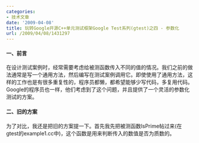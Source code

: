 ```yaml
---
categories:
- 技术文章
date: '2009-04-08'
title: 玩转Google开源C++单元测试框架Google Test系列(gtest)之四 - 参数化
url: /2009/04/08/1431297
---
```



#### 一、前言

在设计测试案例时，经常需要考虑给被测函数传入不同的值的情况。我们之前的做法通常是写一个通用方法，然后编写在测试案例调用它。即使使用了通用方法，这样的工作也是有很多重复性的，程序员都懒，都希望能够少写代码，多复用代码。Google的程序员也一样，他们考虑到了这个问题，并且提供了一个灵活的参数化测试的方案。

#### 二、旧的方案

为了对比，我还是把旧的方案提一下。首先我先把被测函数IsPrime帖过来(在gtest的example1.cc中)，这个函数是用来判断传入的数值是否为质数的。
<div class="cnblogs_code"><!--

Code highlighting produced by Actipro CodeHighlighter (freeware)
http://www.CodeHighlighter.com/

--><span style="color: #008000;">//</span><span style="color: #008000;">&nbsp;Returns&nbsp;true&nbsp;iff&nbsp;n&nbsp;is&nbsp;a&nbsp;prime&nbsp;number.</span><span style="color: #008000;">
</span><span style="color: #0000ff;">bool</span><span style="color: #000000;">&nbsp;IsPrime(</span><span style="color: #0000ff;">int</span><span style="color: #000000;">&nbsp;n)
{
&nbsp;&nbsp;&nbsp;&nbsp;</span><span style="color: #008000;">//</span><span style="color: #008000;">&nbsp;Trivial&nbsp;case&nbsp;1:&nbsp;small&nbsp;numbers</span><span style="color: #008000;">
</span><span style="color: #000000;">&nbsp;&nbsp;&nbsp;&nbsp;</span><span style="color: #0000ff;">if</span><span style="color: #000000;">&nbsp;(n&nbsp;</span><span style="color: #000000;">&lt;=</span><span style="color: #000000;">&nbsp;</span><span style="color: #800080;">1</span><span style="color: #000000;">)&nbsp;</span><span style="color: #0000ff;">return</span><span style="color: #000000;">&nbsp;</span><span style="color: #0000ff;">false</span><span style="color: #000000;">;

&nbsp;&nbsp;&nbsp;&nbsp;</span><span style="color: #008000;">//</span><span style="color: #008000;">&nbsp;Trivial&nbsp;case&nbsp;2:&nbsp;even&nbsp;numbers</span><span style="color: #008000;">
</span><span style="color: #000000;">&nbsp;&nbsp;&nbsp;&nbsp;</span><span style="color: #0000ff;">if</span><span style="color: #000000;">&nbsp;(n&nbsp;</span><span style="color: #000000;">%</span><span style="color: #000000;">&nbsp;</span><span style="color: #800080;">2</span><span style="color: #000000;">&nbsp;</span><span style="color: #000000;">==</span><span style="color: #000000;">&nbsp;</span><span style="color: #800080;">0</span><span style="color: #000000;">)&nbsp;</span><span style="color: #0000ff;">return</span><span style="color: #000000;">&nbsp;n&nbsp;</span><span style="color: #000000;">==</span><span style="color: #000000;">&nbsp;</span><span style="color: #800080;">2</span><span style="color: #000000;">;

&nbsp;&nbsp;&nbsp;&nbsp;</span><span style="color: #008000;">//</span><span style="color: #008000;">&nbsp;Now,&nbsp;we&nbsp;have&nbsp;that&nbsp;n&nbsp;is&nbsp;odd&nbsp;and&nbsp;n&nbsp;&gt;=&nbsp;3.

&nbsp;&nbsp;&nbsp;&nbsp;</span><span style="color: #008000;">//</span><span style="color: #008000;">&nbsp;Try&nbsp;to&nbsp;divide&nbsp;n&nbsp;by&nbsp;every&nbsp;odd&nbsp;number&nbsp;i,&nbsp;starting&nbsp;from&nbsp;3</span><span style="color: #008000;">
</span><span style="color: #000000;">&nbsp;&nbsp;&nbsp;&nbsp;</span><span style="color: #0000ff;">for</span><span style="color: #000000;">&nbsp;(</span><span style="color: #0000ff;">int</span><span style="color: #000000;">&nbsp;i&nbsp;</span><span style="color: #000000;">=</span><span style="color: #000000;">&nbsp;</span><span style="color: #800080;">3</span><span style="color: #000000;">;&nbsp;;&nbsp;i&nbsp;</span><span style="color: #000000;">+=</span><span style="color: #000000;">&nbsp;</span><span style="color: #800080;">2</span><span style="color: #000000;">)&nbsp;{
&nbsp;&nbsp;&nbsp;&nbsp;&nbsp;&nbsp;&nbsp;&nbsp;</span><span style="color: #008000;">//</span><span style="color: #008000;">&nbsp;We&nbsp;only&nbsp;have&nbsp;to&nbsp;try&nbsp;i&nbsp;up&nbsp;to&nbsp;the&nbsp;squre&nbsp;root&nbsp;of&nbsp;n</span><span style="color: #008000;">
</span><span style="color: #000000;">&nbsp;&nbsp;&nbsp;&nbsp;&nbsp;&nbsp;&nbsp;&nbsp;</span><span style="color: #0000ff;">if</span><span style="color: #000000;">&nbsp;(i&nbsp;</span><span style="color: #000000;">&gt;</span><span style="color: #000000;">&nbsp;n</span><span style="color: #000000;">/</span><span style="color: #000000;">i)&nbsp;</span><span style="color: #0000ff;">break</span><span style="color: #000000;">;

&nbsp;&nbsp;&nbsp;&nbsp;&nbsp;&nbsp;&nbsp;&nbsp;</span><span style="color: #008000;">//</span><span style="color: #008000;">&nbsp;Now,&nbsp;we&nbsp;have&nbsp;i&nbsp;&lt;=&nbsp;n/i&nbsp;&lt;&nbsp;n.
&nbsp;&nbsp;&nbsp;&nbsp;&nbsp;&nbsp;&nbsp;&nbsp;</span><span style="color: #008000;">//</span><span style="color: #008000;">&nbsp;If&nbsp;n&nbsp;is&nbsp;divisible&nbsp;by&nbsp;i,&nbsp;n&nbsp;is&nbsp;not&nbsp;prime.</span><span style="color: #008000;">
</span><span style="color: #000000;">&nbsp;&nbsp;&nbsp;&nbsp;&nbsp;&nbsp;&nbsp;&nbsp;</span><span style="color: #0000ff;">if</span><span style="color: #000000;">&nbsp;(n&nbsp;</span><span style="color: #000000;">%</span><span style="color: #000000;">&nbsp;i&nbsp;</span><span style="color: #000000;">==</span><span style="color: #000000;">&nbsp;</span><span style="color: #800080;">0</span><span style="color: #000000;">)&nbsp;</span><span style="color: #0000ff;">return</span><span style="color: #000000;">&nbsp;</span><span style="color: #0000ff;">false</span><span style="color: #000000;">;
&nbsp;&nbsp;&nbsp;&nbsp;}
&nbsp;&nbsp;&nbsp;&nbsp;</span><span style="color: #008000;">//</span><span style="color: #008000;">&nbsp;n&nbsp;has&nbsp;no&nbsp;integer&nbsp;factor&nbsp;in&nbsp;the&nbsp;range&nbsp;(1,&nbsp;n),&nbsp;and&nbsp;thus&nbsp;is&nbsp;prime.</span><span style="color: #008000;">
</span><span style="color: #000000;">&nbsp;&nbsp;&nbsp;&nbsp;</span><span style="color: #0000ff;">return</span><span style="color: #000000;">&nbsp;</span><span style="color: #0000ff;">true</span><span style="color: #000000;">;
}</span></div>

&nbsp;

假如我要编写判断结果为True的测试案例，我需要传入一系列数值让函数<span style="color: #000000;">IsPrime</span>去判断是否为True（当然，即使传入再多值也无法确保函数正确，呵呵），因此我需要这样编写如下的测试案例：
<div class="cnblogs_code"><!--

Code highlighting produced by Actipro CodeHighlighter (freeware)
http://www.CodeHighlighter.com/

--><span style="color: #000000;">TEST(IsPrimeTest,&nbsp;HandleTrueReturn)
{
&nbsp;&nbsp;&nbsp;&nbsp;EXPECT_TRUE(IsPrime(</span><span style="color: #800080;">3</span><span style="color: #000000;">));
&nbsp;&nbsp;&nbsp;&nbsp;EXPECT_TRUE(IsPrime(</span><span style="color: #800080;">5</span><span style="color: #000000;">));
&nbsp;&nbsp;&nbsp;&nbsp;EXPECT_TRUE(IsPrime(</span><span style="color: #800080;">11</span><span style="color: #000000;">));
&nbsp;&nbsp;&nbsp;&nbsp;EXPECT_TRUE(IsPrime(</span><span style="color: #800080;">23</span><span style="color: #000000;">));
&nbsp;&nbsp;&nbsp;&nbsp;EXPECT_TRUE(IsPrime(</span><span style="color: #800080;">17</span><span style="color: #000000;">));
}</span></div>

&nbsp;

我们注意到，在这个测试案例中，我至少复制粘贴了4次，假如参数有50个，100个，怎么办？同时，上面的写法产生的是1个测试案例，里面有5个检查点，假如我要把5个检查变成5个单独的案例，将会更加累人。

接下来，就来看看gtest是如何为我们解决这些问题的。 

#### 三、使用参数化后的方案

1. 告诉gtest你的参数类型是什么

 你必须添加一个类，继承<tt><a name="Value_Parameterized_Tests"><tt>testing::TestWithParam&lt;T&gt;</tt></a></tt>，其中T就是你需要参数化的参数类型，比如上面的例子，我需要参数化一个int型的参数
<div class="cnblogs_code"><!--

Code highlighting produced by Actipro CodeHighlighter (freeware)
http://www.CodeHighlighter.com/

--><span style="color: #0000ff;">class</span><span style="color: #000000;">&nbsp;IsPrimeParamTest&nbsp;:&nbsp;</span><span style="color: #0000ff;">public</span><span style="color: #000000;">::testing::TestWithParam</span><span style="color: #000000;">&lt;</span><span style="color: #0000ff;">int</span><span style="color: #000000;">&gt;</span><span style="color: #000000;">
{

};</span></div>

&nbsp;

2. 告诉gtest你拿到参数的值后，具体做些什么样的测试

这里，我们要使用一个新的宏（嗯，挺兴奋的）：TEST_P，关于这个"P"的含义，Google给出的答案非常幽默，就是说你可以理解为&#8221;<a name="Value_Parameterized_Tests">parameterized" 或者 "pattern"。我更倾向于</a> &#8221;<a name="Value_Parameterized_Tests">parameterized"</a>的解释，呵呵。在TEST_P宏里，使用GetParam()获取当前的参数的具体值。
<div class="cnblogs_code"><!--

Code highlighting produced by Actipro CodeHighlighter (freeware)
http://www.CodeHighlighter.com/

--><span style="color: #000000;">TEST_P(IsPrimeParamTest,&nbsp;HandleTrueReturn)
{
&nbsp;&nbsp;&nbsp;&nbsp;</span><span style="color: #0000ff;">int</span><span style="color: #000000;">&nbsp;n&nbsp;</span><span style="color: #000000;">=</span><span style="color: #000000;">&nbsp;&nbsp;GetParam();
&nbsp;&nbsp;&nbsp;&nbsp;EXPECT_TRUE(IsPrime(n));
}</span></div>

&nbsp;

嗯，非常的简洁！

3. 告诉gtest你想要测试的参数范围是什么

&nbsp;使用INSTANTIATE_TEST_CASE_P这宏来告诉gtest你要测试的参数范围：
<div class="cnblogs_code"><!--

Code highlighting produced by Actipro CodeHighlighter (freeware)
http://www.CodeHighlighter.com/

--><span style="color: #000000;">INSTANTIATE_TEST_CASE_P(TrueReturn,&nbsp;IsPrimeParamTest,&nbsp;testing::Values(</span><span style="color: #800080;">3</span><span style="color: #000000;">,&nbsp;</span><span style="color: #800080;">5</span><span style="color: #000000;">,&nbsp;</span><span style="color: #800080;">11</span><span style="color: #000000;">,&nbsp;</span><span style="color: #800080;">23</span><span style="color: #000000;">,&nbsp;</span><span style="color: #800080;">17</span><span style="color: #000000;">));</span></div>

&nbsp;

第一个参数是测试案例的前缀，可以任意取。 

第二个参数是测试案例的名称，需要和之前定义的参数化的类的名称相同，如：<span style="color: #000000;">IsPrimeParamTest 
</span>

第三个参数是可以理解为参数生成器，上面的例子使用test::Values表示使用括号内的参数。Google提供了一系列的参数生成的函数：

<table><tr><td style="border: 1px solid #aaaaaa; padding: 5px;"><tt>Range(begin, end[, step])</tt> </td><td style="border: 1px solid #aaaaaa; padding: 5px;"> 范围在begin~end之间，步长为step，不包括end</td></tr> <tr><td style="border: 1px solid #aaaaaa; padding: 5px;"> <tt>Values(v1, v2, ..., vN)</tt> </td><td style="border: 1px solid #aaaaaa; padding: 5px;"> v1,v2到vN的值
</td></tr> <tr><td style="border: 1px solid #aaaaaa; padding: 5px;"> <tt>ValuesIn(container)</tt> and <tt>ValuesIn(begin, end)</tt> </td><td style="border: 1px solid #aaaaaa; padding: 5px;"> 从一个C类型的数组或是STL容器，或是迭代器中取值</td></tr> <tr><td style="border: 1px solid #aaaaaa; padding: 5px;"> <tt>Bool()</tt> </td><td style="border: 1px solid #aaaaaa; padding: 5px;"> 取<tt>false 和 true 两个值</tt> </td></tr> <tr><td style="border: 1px solid #aaaaaa; padding: 5px;"> <tt>Combine(g1, g2, ..., gN)</tt> </td><td style="border: 1px solid #aaaaaa; padding: 5px;">

 这个比较强悍，它将g1,g2,...gN进行排列组合，g1,g2,...gN本身是一个参数生成器，每次分别从g1,g2,..gN中各取出一个值，组合成一个元组(Tuple)作为一个参数。

说明：这个功能只在提供了<tt>&lt;tr1/tuple&gt;头的系统中有效。gtest会自动去判断是否支持tr/tuple，如果你的系统确实支持，而</tt>gtest判断错误的话，你可以重新定义宏<tt>GTEST_HAS_TR1_TUPLE=1</tt>。
</td></tr></table>

&nbsp;

#### 四、参数化后的测试案例名

因为使用了参数化的方式执行案例，我非常想知道运行案例时，每个案例名称是如何命名的。我执行了上面的代码，输出如下：

 ![](http://images.cnblogs.com/cnblogs_com/coderzh/gtest/paramtest.jpg)

从上面的框框中的案例名称大概能够看出案例的命名规则，对于需要了解每个案例的名称的我来说，这非常重要。 命名规则大概为：

prefix/test_case_name.test.name/index 

#### 五、类型参数化 

gtest还提供了应付各种不同类型的数据时的方案，以及参数化类型的方案。我个人感觉这个方案有些复杂。首先要了解一下类型化测试，就用gtest里的例子了。

首先定义一个模版类，继承testing::Test：
<div class="cnblogs_code"><!--

Code highlighting produced by Actipro CodeHighlighter (freeware)
http://www.CodeHighlighter.com/

--><span style="color: #000000;">template&nbsp;</span><span style="color: #000000;">&lt;</span><span style="color: #000000;">typename&nbsp;T</span><span style="color: #000000;">&gt;</span><span style="color: #000000;">
</span><span style="color: #0000ff;">class</span><span style="color: #000000;">&nbsp;FooTest&nbsp;:&nbsp;</span><span style="color: #0000ff;">public</span><span style="color: #000000;">&nbsp;testing::Test&nbsp;{
&nbsp;</span><span style="color: #0000ff;">public</span><span style="color: #000000;">:
&nbsp;&nbsp;![](http://www.cnblogs.com/Images/dot.gif)
&nbsp;&nbsp;typedef&nbsp;std::list</span><span style="color: #000000;">&lt;</span><span style="color: #000000;">T</span><span style="color: #000000;">&gt;</span><span style="color: #000000;">&nbsp;List;
&nbsp;&nbsp;</span><span style="color: #0000ff;">static</span><span style="color: #000000;">&nbsp;T&nbsp;shared_;
&nbsp;&nbsp;T&nbsp;value_;
};</span></div>

&nbsp;

接着我们定义需要测试到的具体数据类型，比如下面定义了需要测试char,int和unsigned int ：

<div class="cnblogs_code"><!--

Code highlighting produced by Actipro CodeHighlighter (freeware)
http://www.CodeHighlighter.com/

--><span style="color: #000000;">typedef&nbsp;testing::Types</span><span style="color: #000000;">&lt;</span><span style="color: #0000ff;">char</span><span style="color: #000000;">,&nbsp;</span><span style="color: #0000ff;">int</span><span style="color: #000000;">,&nbsp;unsigned&nbsp;</span><span style="color: #0000ff;">int</span><span style="color: #000000;">&gt;</span><span style="color: #000000;">&nbsp;MyTypes;
TYPED_TEST_CASE(FooTest,&nbsp;MyTypes);</span></div>

&nbsp;

又是一个新的宏，来完成我们的测试案例，在声明模版的数据类型时，使用<span style="color: #000000;">TypeParam 
</span>
<div class="cnblogs_code"><!--

Code highlighting produced by Actipro CodeHighlighter (freeware)
http://www.CodeHighlighter.com/

--><span style="color: #000000;">TYPED_TEST(FooTest,&nbsp;DoesBlah)&nbsp;{
&nbsp;&nbsp;</span><span style="color: #008000;">//</span><span style="color: #008000;">&nbsp;Inside&nbsp;a&nbsp;test,&nbsp;refer&nbsp;to&nbsp;the&nbsp;special&nbsp;name&nbsp;TypeParam&nbsp;to&nbsp;get&nbsp;the&nbsp;type
&nbsp;&nbsp;</span><span style="color: #008000;">//</span><span style="color: #008000;">&nbsp;parameter.&nbsp;&nbsp;Since&nbsp;we&nbsp;are&nbsp;inside&nbsp;a&nbsp;derived&nbsp;class&nbsp;template,&nbsp;C++&nbsp;requires
&nbsp;&nbsp;</span><span style="color: #008000;">//</span><span style="color: #008000;">&nbsp;us&nbsp;to&nbsp;visit&nbsp;the&nbsp;members&nbsp;of&nbsp;FooTest&nbsp;via&nbsp;'this'.</span><span style="color: #008000;">
</span><span style="color: #000000;">&nbsp;&nbsp;TypeParam&nbsp;n&nbsp;</span><span style="color: #000000;">=</span><span style="color: #000000;">&nbsp;</span><span style="color: #0000ff;">this</span><span style="color: #000000;">-&gt;</span><span style="color: #000000;">value_;

&nbsp;&nbsp;</span><span style="color: #008000;">//</span><span style="color: #008000;">&nbsp;To&nbsp;visit&nbsp;static&nbsp;members&nbsp;of&nbsp;the&nbsp;fixture,&nbsp;add&nbsp;the&nbsp;'TestFixture::'
&nbsp;&nbsp;</span><span style="color: #008000;">//</span><span style="color: #008000;">&nbsp;prefix.</span><span style="color: #008000;">
</span><span style="color: #000000;">&nbsp;&nbsp;n&nbsp;</span><span style="color: #000000;">+=</span><span style="color: #000000;">&nbsp;TestFixture::shared_;

&nbsp;&nbsp;</span><span style="color: #008000;">//</span><span style="color: #008000;">&nbsp;To&nbsp;refer&nbsp;to&nbsp;typedefs&nbsp;in&nbsp;the&nbsp;fixture,&nbsp;add&nbsp;the&nbsp;'typename&nbsp;TestFixture::'
&nbsp;&nbsp;</span><span style="color: #008000;">//</span><span style="color: #008000;">&nbsp;prefix.&nbsp;&nbsp;The&nbsp;'typename'&nbsp;is&nbsp;required&nbsp;to&nbsp;satisfy&nbsp;the&nbsp;compiler.</span><span style="color: #008000;">
</span><span style="color: #000000;">&nbsp;&nbsp;typename&nbsp;TestFixture::List&nbsp;values;
&nbsp;&nbsp;values.push_back(n);
&nbsp;&nbsp;![](http://www.cnblogs.com/Images/dot.gif)
}</span></div>

上面的例子看上去也像是类型的参数化，但是还不够灵活，因为需要事先知道类型的列表。gtest还提供一种更加灵活的类型参数化的方式，允许你在完成测试的逻辑代码之后再去考虑需要参数化的类型列表，并且还可以重复的使用这个类型列表。下面也是官方的例子：

<div class="cnblogs_code"><!--

Code highlighting produced by Actipro CodeHighlighter (freeware)
http://www.CodeHighlighter.com/

--><span style="color: #000000;">template&nbsp;</span><span style="color: #000000;">&lt;</span><span style="color: #000000;">typename&nbsp;T</span><span style="color: #000000;">&gt;</span><span style="color: #000000;">
</span><span style="color: #0000ff;">class</span><span style="color: #000000;">&nbsp;FooTest&nbsp;:&nbsp;</span><span style="color: #0000ff;">public</span><span style="color: #000000;">&nbsp;testing::Test&nbsp;{
&nbsp;&nbsp;![](http://www.cnblogs.com/Images/dot.gif)
};

TYPED_TEST_CASE_P(FooTest);</span></div>

&nbsp;

接着又是一个新的宏<span style="color: #000000;">TYPED_TEST_P</span>类完成我们的测试案例：
<div class="cnblogs_code"><!--

Code highlighting produced by Actipro CodeHighlighter (freeware)
http://www.CodeHighlighter.com/

--><span style="color: #000000;">TYPED_TEST_P(FooTest,&nbsp;DoesBlah)&nbsp;{
&nbsp;&nbsp;</span><span style="color: #008000;">//</span><span style="color: #008000;">&nbsp;Inside&nbsp;a&nbsp;test,&nbsp;refer&nbsp;to&nbsp;TypeParam&nbsp;to&nbsp;get&nbsp;the&nbsp;type&nbsp;parameter.</span><span style="color: #008000;">
</span><span style="color: #000000;">&nbsp;&nbsp;TypeParam&nbsp;n&nbsp;</span><span style="color: #000000;">=</span><span style="color: #000000;">&nbsp;</span><span style="color: #800080;">0</span><span style="color: #000000;">;
&nbsp;&nbsp;![](http://www.cnblogs.com/Images/dot.gif)
}

TYPED_TEST_P(FooTest,&nbsp;HasPropertyA)&nbsp;{&nbsp;![](http://www.cnblogs.com/Images/dot.gif)&nbsp;}</span></div>

接着，我们需要我们上面的案例，使用<span style="color: #000000;">REGISTER_TYPED_TEST_CASE_P</span>宏，第一个参数是testcase的名称，后面的参数是test的名称
<div class="cnblogs_code"><!--

Code highlighting produced by Actipro CodeHighlighter (freeware)
http://www.CodeHighlighter.com/

--><span style="color: #000000;">REGISTER_TYPED_TEST_CASE_P(FooTest,&nbsp;DoesBlah,&nbsp;HasPropertyA);</span></div>

接着指定需要的类型列表：
<div class="cnblogs_code"><!--

Code highlighting produced by Actipro CodeHighlighter (freeware)
http://www.CodeHighlighter.com/

--><span style="color: #000000;">typedef&nbsp;testing::Types</span><span style="color: #000000;">&lt;</span><span style="color: #0000ff;">char</span><span style="color: #000000;">,&nbsp;</span><span style="color: #0000ff;">int</span><span style="color: #000000;">,&nbsp;unsigned&nbsp;</span><span style="color: #0000ff;">int</span><span style="color: #000000;">&gt;</span><span style="color: #000000;">&nbsp;MyTypes;
INSTANTIATE_TYPED_TEST_CASE_P(My,&nbsp;FooTest,&nbsp;MyTypes);</span></div>

这种方案相比之前的方案提供更加好的灵活度，当然，框架越灵活，复杂度也会随之增加。 

#### 六、总结 

gtest为我们提供的参数化测试的功能给我们的测试带来了极大的方便，使得我们可以写更少更优美的代码，完成多种参数类型的测试案例。 

系列链接：
  
[1.玩转Google开源C++单元测试框架Google Test系列(gtest)之一 - 初识gtest](http://www.cnblogs.com/coderzh/archive/2009/03/31/1426758.html)
  
[2.玩转Google开源C++单元测试框架Google Test系列(gtest)之二 - 断言](http://www.cnblogs.com/coderzh/archive/2009/04/06/1430364.html)
  
[3.玩转Google开源C++单元测试框架Google Test系列(gtest)之三 - 事件机制](http://www.cnblogs.com/coderzh/archive/2009/04/06/1430396.html)
  
[4.玩转Google开源C++单元测试框架Google Test系列(gtest)之四 - 参数化](http://www.cnblogs.com/coderzh/archive/2009/04/08/1431297.html) 
  
[5.玩转Google开源C++单元测试框架Google Test系列(gtest)之五 - 死亡测试](http://www.cnblogs.com/coderzh/archive/2009/04/08/1432043.html) 
  
[6.玩转Google开源C++单元测试框架Google Test系列(gtest)之六 - 运行参数](http://www.cnblogs.com/coderzh/archive/2009/04/10/1432789.html) 
  
[7.玩转Google开源C++单元测试框架Google Test系列(gtest)之七 - 深入解析gtest](http://www.cnblogs.com/coderzh/archive/2009/04/11/1433744.html)

 [8.玩转Google开源C++单元测试框架Google Test系列(gtest)之八 - 打造自己的单元测试框架](http://www.cnblogs.com/coderzh/archive/2009/04/12/1434155.html)

&nbsp;